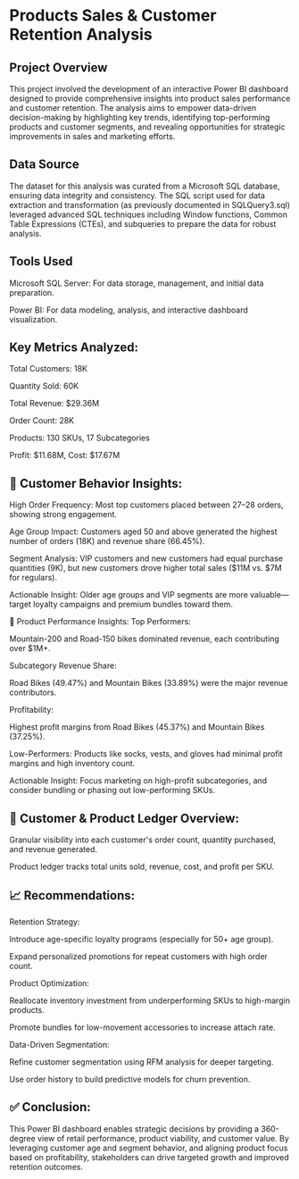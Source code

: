 #  Products Sales & Customer Retention Analysis

## Project Overview
This project involved the development of an interactive Power BI dashboard designed to provide comprehensive insights into product sales performance and customer retention. The analysis aims to empower data-driven decision-making by highlighting key trends, identifying top-performing products and customer segments, and revealing opportunities for strategic improvements in sales and marketing efforts.

## Data Source
The dataset for this analysis was curated from a Microsoft SQL database, ensuring data integrity and consistency. The SQL script used for data extraction and transformation (as previously documented in SQLQuery3.sql) leveraged advanced SQL techniques including Window functions, Common Table Expressions (CTEs), and subqueries to prepare the data for robust analysis.

## Tools Used
Microsoft SQL Server: For data storage, management, and initial data preparation.

Power BI: For data modeling, analysis, and interactive dashboard visualization.

## Key Metrics Analyzed:
Total Customers: 18K

Quantity Sold: 60K

Total Revenue: $29.36M

Order Count: 28K

Products: 130 SKUs, 17 Subcategories

Profit: $11.68M, Cost: $17.67M

## 👤 Customer Behavior Insights:
High Order Frequency: Most top customers placed between 27–28 orders, showing strong engagement.

Age Group Impact: Customers aged 50 and above generated the highest number of orders (18K) and revenue share (66.45%).

Segment Analysis: VIP customers and new customers had equal purchase quantities (9K), but new customers drove higher total sales ($11M vs. $7M for regulars).

Actionable Insight:
Older age groups and VIP segments are more valuable—target loyalty campaigns and premium bundles toward them.

🛒 Product Performance Insights:
Top Performers:

Mountain-200 and Road-150 bikes dominated revenue, each contributing over $1M+.

Subcategory Revenue Share:

Road Bikes (49.47%) and Mountain Bikes (33.89%) were the major revenue contributors.

Profitability:

Highest profit margins from Road Bikes (45.37%) and Mountain Bikes (37.25%).

Low-Performers: Products like socks, vests, and gloves had minimal profit margins and high inventory count.

Actionable Insight:
Focus marketing on high-profit subcategories, and consider bundling or phasing out low-performing SKUs.

## 💼 Customer & Product Ledger Overview:
Granular visibility into each customer's order count, quantity purchased, and revenue generated.

Product ledger tracks total units sold, revenue, cost, and profit per SKU.

## 📈 Recommendations:
Retention Strategy:

Introduce age-specific loyalty programs (especially for 50+ age group).

Expand personalized promotions for repeat customers with high order count.

Product Optimization:

Reallocate inventory investment from underperforming SKUs to high-margin products.

Promote bundles for low-movement accessories to increase attach rate.

Data-Driven Segmentation:

Refine customer segmentation using RFM analysis for deeper targeting.

Use order history to build predictive models for churn prevention.

## ✅ Conclusion:
This Power BI dashboard enables strategic decisions by providing a 360-degree view of retail performance, product viability, and customer value. By leveraging customer age and segment behavior, and aligning product focus based on profitability, stakeholders can drive targeted growth and improved retention outcomes.
